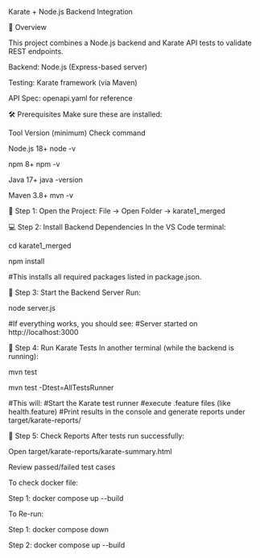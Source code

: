 Karate + Node.js Backend Integration

📖 Overview

This project combines a Node.js backend and Karate API tests to validate REST endpoints.

Backend: Node.js (Express-based server)

Testing: Karate framework (via Maven)

API Spec: openapi.yaml for reference

🛠️ Prerequisites
Make sure these are installed:

Tool	      Version (minimum)	    Check command

Node.js	       18+	                 node -v

npm	           8+	                   npm -v

Java           17+	               java -version

Maven	         3.8+	                 mvn -v

🚀 Step 1: Open the Project:
File → Open Folder → karate1_merged

💻 Step 2: Install Backend Dependencies
In the VS Code terminal:

cd karate1_merged

npm install

#This installs all required packages listed in package.json.

🧩 Step 3: Start the Backend Server
Run:

node server.js

#If everything works, you should see:
#Server started on http://localhost:3000

🧪 Step 4: Run Karate Tests
In another terminal (while the backend is running):

mvn test

mvn test -Dtest=AllTestsRunner

#This will:
#Start the Karate test runner
#execute .feature files (like health.feature)
#Print results in the console and generate reports under target/karate-reports/

📁 Step 5: Check Reports
After tests run successfully:

Open target/karate-reports/karate-summary.html

Review passed/failed test cases

To check docker file:

Step 1: docker compose up --build

To Re-run:

Step 1: docker compose down

Step 2: docker compose up --build



